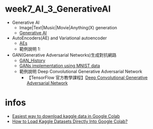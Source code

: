 # week7_AI_3_GenerativeAI
- Generative AI
  - Image|Text|Music|Movie|Anything(X) generation 
  - [Generative AI](GenerativeAI.md)
- AutoEncoders(AE) and Variational autoencoder
  - [AEs](./AEs.md)
  - 範例說明 1: 
- GAN(Generative Adversarial Networks)生成對抗網路
  - [GAN_History](./GAN_History.md)
  - [GANs implementation using MNIST data](https://github.com/MorvanZhou/mnistGANs)
  - 範例說明 Deep Convolutional Generative Adversarial Network
    - 【TensorFlow 官方教學課程】[Deep Convolutional Generative Adversarial Network](https://www.tensorflow.org/tutorials/generative/dcgan) 

# infos
- [Easiest way to download kaggle data in Google Colab](https://www.kaggle.com/general/74235)
- [How to Load Kaggle Datasets Directly Into Google Colab?](https://www.analyticsvidhya.com/blog/2021/06/how-to-load-kaggle-datasets-directly-into-google-colab/)

  
  



